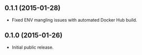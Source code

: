 ## 0.1.1 (2015-01-28)

  - Fixed ENV mangling issues with automated Docker Hub build.

## 0.1.0 (2015-01-26)

  - Initial public release.
